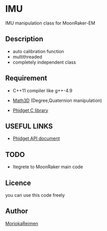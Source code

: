 IMU
====

IMU manipulation class for MoonRaker-EM

## Description
* auto calibration function
* multithreaded
* completely independent class

## Requirement

* C++11 compiler like g++-4.9

* [Math3D](https://github.com/MoriokaReimen/Math) (Degree,Quaternion manipulation)

* [Phidget C library](http://www.phidgets.com/downloads/libraries/libphidget.tar.gz)

## USEFUL LINKS

* [Phidget API
document](www.phidgets.com/documentation/web/cdoc/index.html)

## TODO

* Itegrete to MoonRaker main code

## Licence

you can use this code freely

## Author

[MoriokaReimen](https://github.com/MoriokaReimen)
